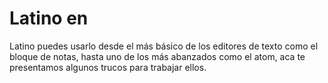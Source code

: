 # Latino en

Latino puedes usarlo desde el más básico de los editores de texto como el bloque de notas, hasta uno de los más abanzados como el atom, aca te presentamos algunos trucos para trabajar ellos.